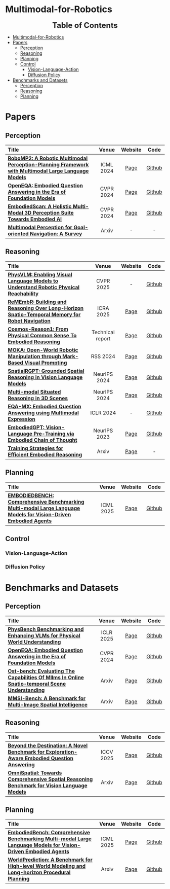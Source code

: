 # Multimodal-for-Robotics

<!-- <p align="center">
    <img src="./images/MiG_logo.jpg" width="100%" height="100%">
</p>

## Our MLLM works

🔥🔥🔥 **A Survey on Multimodal Large Language Models**  
**[Project Page [This Page]](https://github.com/BradyFU/Awesome-Multimodal-Large-Language-Models)** | **[Paper](https://arxiv.org/pdf/2306.13549.pdf)** | :black_nib: **[Citation](./images/bib_survey.txt)** | **[💬 WeChat (MLLM微信交流群，欢迎加入)](./images/wechat-group.png)**

The first comprehensive survey for Multimodal Large Language Models (MLLMs). :sparkles:  

---

🔥🔥🔥 **VITA: Towards Open-Source Interactive Omni Multimodal LLM**  
<p align="center">
    <img src="./images/vita-1.5.jpg" width="60%" height="60%">
</p>

<font size=7><div align='center' > [[📽 VITA-1.5 Demo Show! Here We Go! 🔥](https://youtu.be/tyi6SVFT5mM?si=fkMQCrwa5fVnmEe7)] </div></font>  

<font size=7><div align='center' > [[📖 VITA-1.5 Paper](https://arxiv.org/pdf/2501.01957)] [[🌟 GitHub](https://github.com/VITA-MLLM/VITA)] [[🤖 Basic Demo](https://modelscope.cn/studios/modelscope/VITA1.5_demo)] [[🍎 VITA-1.0](https://vita-home.github.io/)] [[💬 WeChat (微信)](https://github.com/VITA-MLLM/VITA/blob/main/asset/wechat-group.jpg)]</div></font>  

<font size=7><div align='center' > We are excited to introduce the **VITA-1.5**, a more powerful and more real-time version. ✨ </div></font>

<font size=7><div align='center' >**All codes of VITA-1.5 have been released**! :star2: </div></font>  

You can experience our [Basic Demo](https://modelscope.cn/studios/modelscope/VITA1.5_demo) on ModelScope directly. The Real-Time Interactive Demo needs to be configured according to the [instructions](https://github.com/VITA-MLLM/VITA?tab=readme-ov-file#-real-time-interactive-demo).


---

🔥🔥🔥 **Long-VITA: Scaling Large Multi-modal Models to 1 Million Tokens with Leading Short-Context Accuracy**  
<p align="center">
    <img src="./images/longvita.jpg" width="80%" height="80%">
</p>

<font size=7><div align='center' > [[📖 arXiv Paper](https://arxiv.org/pdf/2502.05177)] [[🌟 GitHub](https://github.com/VITA-MLLM/Long-VITA)]</div></font>  

<font size=7><div align='center' > Process more than **4K frames** or over **1M visual tokens**. State-of-the-art on Video-MME under 20B models!  ✨ </div></font>

--- -->

<font size=5><center><b> Table of Contents </b> </center></font>
- [Multimodal-for-Robotics](#multimodal-for-robotics)
- [Papers](#papers)
  - [Perception](#perception)
  - [Reasoning](#reasoning)
  - [Planning](#planning)
  - [Control](#control)
    - [Vision-Language-Action](#vision-language-action)
    - [Diffusion Policy](#diffusion-policy)
- [Benchmarks and Datasets](#benchmarks-and-datasets)
  - [Perception](#perception-1)
  - [Reasoning](#reasoning-1)
  - [Planning](#planning-1)

# Papers

<!-- Template
|:--------|:--------:|:--------:|:--------:|
| [**Title**](Paperlink) <br> | Conference | [Page]( ) | [Github]( ) | -->

## Perception

|  Title  |   Venue  |   Website   |   Code   |
|:--------|:--------:|:--------:|:--------:|
| [**RoboMP2: A Robotic Multimodal Perception-Planning Framework with Multimodal Large Language Models**](https://arxiv.org/pdf/2404.04929) <br> | ICML 2024 | [Page](https://aopolin-lv.github.io/RoboMP2.github.io/) | [Github](https://github.com/aopolin-lv/RoboMP2) |
| [**OpenEQA: Embodied Question Answering in the Era of Foundation Models**](https://open-eqa.github.io/assets/pdfs/paper.pdf) | CVPR 2024 | [Page](https://open-eqa.github.io/) | [Github](https://github.com/facebookresearch/open-eqa) |
| [**EmbodiedScan: A Holistic Multi-Modal 3D Perception Suite Towards Embodied AI**](https://arxiv.org/pdf/2312.16170) <br> | CVPR 2024 | [Page](https://tai-wang.github.io/embodiedscan/) | [Github](https://github.com/InternRobotics/EmbodiedScan/tree/main) |
| [**Multimodal Perception for Goal-oriented Navigation: A Survey**](https://arxiv.org/pdf/2504.15643) <br> | Arxiv | - | - |







## Reasoning

|  Title  |   Venue  |   Website   |   Code   |
|:--------|:--------:|:--------:|:--------:|
| [**PhysVLM: Enabling Visual Language Models to Understand Robotic Physical Reachability**](https://arxiv.org/pdf/2503.08481) <br> | CVPR 2025 | - | [Github](https://github.com/unira-zwj/PhysVLM?tab=readme-ov-file) |
| [**ReMEmbR: Building and Reasoning Over Long-Horizon Spatio-Temporal Memory for Robot Navigation**](https://arxiv.org/pdf/2409.13682) <br> | ICRA 2025 | [Page](https://nvidia-ai-iot.github.io/remembr/) | [Github](https://github.com/NVIDIA-AI-IOT/remembr) |
| [**Cosmos-Reason1: From Physical Common Sense To Embodied Reasoning**](https://arxiv.org/pdf/2503.15558) <br> | Technical report | [Page](https://research.nvidia.com/labs/dir/cosmos-reason1/) | [Github](https://github.com/nvidia-cosmos/cosmos-reason1) |
| [**MOKA: Open-World Robotic Manipulation through Mark-Based Visual Prompting**](https://www.roboticsproceedings.org/rss20/p062.pdf) <br> | RSS 2024 | [Page](https://moka-manipulation.github.io/) | [Github](https://github.com/moka-manipulation/moka) |
| [**SpatialRGPT: Grounded Spatial Reasoning in Vision Language Models**](https://arxiv.org/pdf/2406.01584) <br> | NeurIPS 2024 | [Page](https://www.anjiecheng.me/SpatialRGPT) | [Github](https://github.com/AnjieCheng/SpatialRGPT) |
| [**Multi-modal Situated Reasoning in 3D Scenes**](https://arxiv.org/pdf/2409.02389) <br> | NeurIPS 2024 | [Page](https://msr3d.github.io/) | [Github](https://github.com/MSR3D/MSR3D) |
| [**EQA-MX: Embodied Question Answering using Multimodal Expression**](https://openreview.net/pdf?id=7gUrYE50Rb) <br> | ICLR 2024 | - | [Github](https://github.com/mmiakashs/eqa-mx) |
| [**EmbodiedGPT: Vision-Language Pre-Training via Embodied Chain of Thought**](https://openreview.net/pdf?id=7gUrYE50Rb) <br> | NeurIPS 2023 | [Page](https://embodiedgpt.github.io/) | [Github](https://github.com/EmbodiedGPT/EmbodiedGPT_Pytorch) |
| [**Training Strategies for Efficient Embodied Reasoning**](https://arxiv.org/pdf/2505.08243) <br> | Arxiv | [Page](https://ecot-lite.github.io/) | - |




## Planning

|  Title  |   Venue  |   Website   |   Code   |
|:--------|:--------:|:--------:|:--------:|
| [**EMBODIEDBENCH: Comprehensive Benchmarking Multi-modal Large  Language Models for Vision-Driven Embodied Agents**](https://arxiv.org/pdf/2502.09560) <br> | ICML 2025 | [Page](https://embodiedbench.github.io/) | [Github](https://github.com/EmbodiedBench/EmbodiedBench) |


## Control

### Vision-Language-Action

### Diffusion Policy


# Benchmarks and Datasets

## Perception
|  Title  |   Venue  |   Website   |   Code   |
|:--------|:--------:|:--------:|:--------:|
| [**PhysBench Benchmarking and Enhancing VLMs for Physical World Understanding**](https://arxiv.org/pdf/2501.16411) | ICLR 2025 | [Page](https://physbench.github.io/) | [Github](https://github.com/USC-GVL/PhysBench) |
| [**OpenEQA: Embodied Question Answering in the Era of Foundation Models**](https://open-eqa.github.io/assets/pdfs/paper.pdf) | CVPR 2024 | [Page](https://open-eqa.github.io/) | [Github](https://github.com/facebookresearch/open-eqa) |
| [**Ost-bench: Evaluating The Capabilities Of Mllms In Online Spatio-temporal Scene Understanding**](https://arxiv.org/pdf/2507.07984) | Arxiv | [Page](https://rbler1234.github.io/OSTBench.github.io/) | [Github](https://github.com/OpenRobotLab/OST-Bench) |
| [**MMSI-Bench: A Benchmark for Multi-Image Spatial Intelligence**](https://arxiv.org/pdf/2505.23764) | Arxiv | [Page](https://runsenxu.com/projects/MMSI_Bench/) | [Github](https://github.com/InternRobotics/MMSI-Bench) |



## Reasoning
|  Title  |   Venue  |   Website   |   Code   |
|:--------|:--------:|:--------:|:--------:|
| [**Beyond the Destination: A Novel Benchmark for Exploration-Aware Embodied Question Answering**](https://arxiv.org/pdf/2503.11117) | ICCV 2025 | [Page](https://hcplab-sysu.github.io/EXPRESS-Bench/) | [Github](https://github.com/HCPLab-SYSU/EXPRESS-Bench) |
| [**OmniSpatial: Towards Comprehensive Spatial Reasoning Benchmark for Vision Language Models**](https://arxiv.org/pdf/2506.03135) | Arxiv | [Page](https://qizekun.github.io/omnispatial/) | [Github](https://github.com/qizekun/OmniSpatial) |





## Planning
|  Title  |   Venue  |   Website   |   Code   |
|:--------|:--------:|:--------:|:--------:|
| [**EmbodiedBench: Comprehensive Benchmarking Multi-modal Large Language Models for Vision-Driven Embodied Agents**](https://arxiv.org/pdf/2502.09560) | ICML 2025 | [Page](https://embodiedbench.github.io/) | [Github](https://github.com/EmbodiedBench/EmbodiedBench) |
| [**WorldPrediction: A Benchmark for High-level World Modeling and Long-horizon Procedural Planning**](https://arxiv.org/pdf/2506.04363) | Arxiv | [Page](https://worldprediction.github.io/) | [Github](https://github.com/fairinternal/WorldPrediction) |




<!-- # Datasets -->

<!-- 
## Others
| Name | Paper | Link | Notes |
|:-----|:-----:|:----:|:-----:|
| **IMAD** | [IMAD: IMage-Augmented multi-modal Dialogue](https://arxiv.org/pdf/2305.10512.pdf) | [Link](https://github.com/VityaVitalich/IMAD) | Multimodal dialogue dataset|
| **Video-ChatGPT** | [Video-ChatGPT: Towards Detailed Video Understanding via Large Vision and Language Models](https://arxiv.org/pdf/2306.05424.pdf) | [Link](https://github.com/mbzuai-oryx/Video-ChatGPT#quantitative-evaluation-bar_chart) | A quantitative evaluation framework for video-based dialogue models | -->